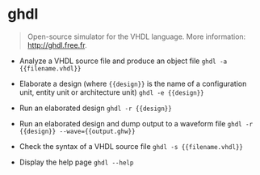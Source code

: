 # ghdl
> Open-source simulator for the VHDL language.
> More information: <http://ghdl.free.fr>.

- Analyze a VHDL source file and produce an object file
`ghdl -a {{filename.vhdl}}`

- Elaborate a design (where `{{design}}` is the name of a configuration unit, entity unit or architecture unit)
`ghdl -e {{design}}`

- Run an elaborated design
`ghdl -r {{design}}`

- Run an elaborated design and dump output to a waveform file
`ghdl -r {{design}} --wave={{output.ghw}}`

- Check the syntax of a VHDL source file
`ghdl -s {{filename.vhdl}}`

- Display the help page
`ghdl --help`
